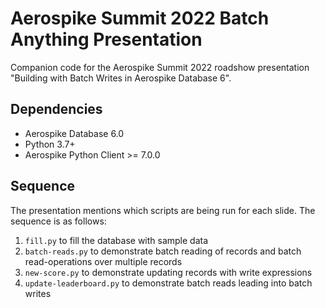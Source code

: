 # Aerospike Summit 2022 Batch Anything Presentation
Companion code for the Aerospike Summit 2022 roadshow presentation "Building with Batch Writes in Aerospike Database 6".

## Dependencies

 - Aerospike Database 6.0
 - Python 3.7+
 - Aerospike Python Client >= 7.0.0

## Sequence
The presentation mentions which scripts are being run for each slide. The
sequence is as follows:

 1. `fill.py` to fill the database with sample data
 2. `batch-reads.py` to demonstrate batch reading of records and batch read-operations over multiple records
 3. `new-score.py` to demonstrate updating records with write expressions
 4. `update-leaderboard.py` to demonstrate batch reads leading into batch writes

